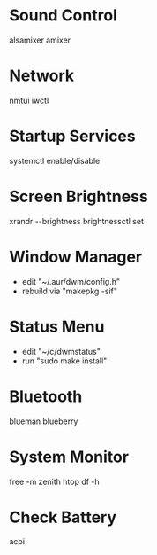 # Sound Control
alsamixer
amixer

# Network
nmtui
iwctl

# Startup Services
systemctl enable/disable

# Screen Brightness
xrandr --brightness
brightnessctl set

# Window Manager
* edit "~/.aur/dwm/config.h"
* rebuild via "makepkg -sif"

# Status Menu
* edit "~/c/dwmstatus"
* run "sudo make install"

# Bluetooth
blueman
blueberry

# System Monitor
free -m
zenith
htop
df -h

# Check Battery
acpi
